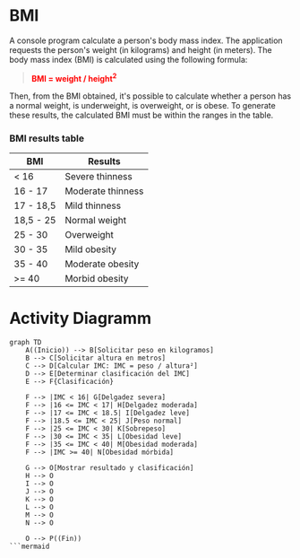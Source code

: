 # BMI
A console program calculate a person's body mass index. The application requests the person's weight (in kilograms) and height (in meters). The body mass index (BMI) is calculated using the following formula:

> <span style="color:red">**BMI = weight / height<sup>2</sup>**</span>

Then, from the BMI obtained, it's possible to calculate whether a person has a normal weight, is underweight, is overweight, or is obese. To generate these results, the calculated BMI must be within the ranges in the table.

### BMI results table

| BMI        | Results 
| ---------- | ------------- |
| < 16       | Severe thinness  |
| 16 - 17    | Moderate thinness |
| 17 - 18,5  | Mild thinness  |
| 18,5 - 25  | Normal weight  |
| 25 - 30    | Overweight |
| 30 - 35    | Mild obesity |
| 35 - 40    | Moderate obesity  |
| >= 40      | Morbid obesity |

# Activity Diagramm
```mermaid
graph TD
    A((Inicio)) --> B[Solicitar peso en kilogramos]
    B --> C[Solicitar altura en metros]
    C --> D[Calcular IMC: IMC = peso / altura²]
    D --> E[Determinar clasificación del IMC]
    E --> F{Clasificación}
    
    F --> |IMC < 16| G[Delgadez severa]
    F --> |16 <= IMC < 17| H[Delgadez moderada]
    F --> |17 <= IMC < 18.5| I[Delgadez leve]
    F --> |18.5 <= IMC < 25| J[Peso normal]
    F --> |25 <= IMC < 30| K[Sobrepeso]
    F --> |30 <= IMC < 35| L[Obesidad leve]
    F --> |35 <= IMC < 40| M[Obesidad moderada]
    F --> |IMC >= 40| N[Obesidad mórbida]

    G --> O[Mostrar resultado y clasificación]
    H --> O
    I --> O
    J --> O
    K --> O
    L --> O
    M --> O
    N --> O

    O --> P((Fin))
```mermaid
